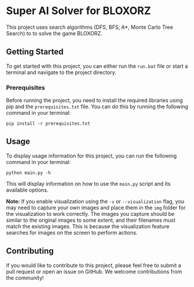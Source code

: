 # Super AI Solver for BLOXORZ

This project uses search algorithms (DFS, BFS, A*, Monte Carlo Tree Search) to to solve the game BLOXORZ.

## Getting Started

To get started with this project, you can either run the `run.bat` file or start a terminal and navigate to the project directory.

### Prerequisites

Before running the project, you need to install the required libraries using pip and the `prerequisites.txt` file. You can do this by running the following command in your terminal:

```
pip install -r prerequisites.txt
```


## Usage

To display usage information for this project, you can run the following command in your terminal:

```
python main.py -h
```

This will display information on how to use the `main.py` script and its available options.

**Note:** If you enable visualization using the `-v` or `--visualization` flag, you may need to capture your own images and place them in the `img` folder for the visualization to work correctly. The images you capture should be similar to the original images to some extent, and their filenames must match the existing images. This is because the visualization feature searches for images on the screen to perform actions.

## Contributing

If you would like to contribute to this project, please feel free to submit a pull request or open an issue on GitHub. We welcome contributions from the community!
